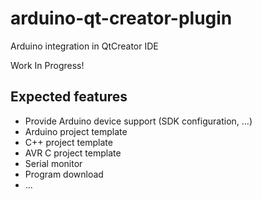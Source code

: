 # arduino-qt-creator-plugin

Arduino integration in QtCreator IDE

Work In Progress!

## Expected features

- Provide Arduino device support (SDK configuration, ...)
- Arduino project template
- C++ project template
- AVR C project template
- Serial monitor
- Program download
- ...
